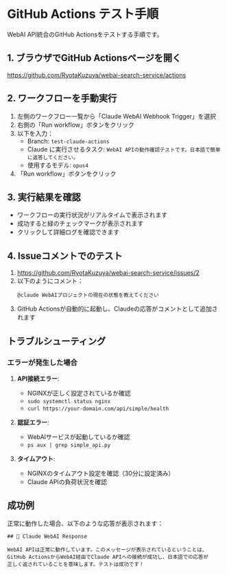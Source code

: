 # GitHub Actions テスト手順

WebAI API統合のGitHub Actionsをテストする手順です。

## 1. ブラウザでGitHub Actionsページを開く

https://github.com/RyotaKuzuya/webai-search-service/actions

## 2. ワークフローを手動実行

1. 左側のワークフロー一覧から「Claude WebAI Webhook Trigger」を選択
2. 右側の「Run workflow」ボタンをクリック
3. 以下を入力：
   - Branch: `test-claude-actions`
   - Claude に実行させるタスク: `WebAI APIの動作確認テストです。日本語で簡単に返答してください。`
   - 使用するモデル: `opus4`
4. 「Run workflow」ボタンをクリック

## 3. 実行結果を確認

- ワークフローの実行状況がリアルタイムで表示されます
- 成功すると緑のチェックマークが表示されます
- クリックして詳細ログを確認できます

## 4. Issueコメントでのテスト

1. https://github.com/RyotaKuzuya/webai-search-service/issues/2
2. 以下のようにコメント：
   ```
   @claude WebAIプロジェクトの現在の状態を教えてください
   ```
3. GitHub Actionsが自動的に起動し、Claudeの応答がコメントとして追加されます

## トラブルシューティング

### エラーが発生した場合

1. **API接続エラー**: 
   - NGINXが正しく設定されているか確認
   - `sudo systemctl status nginx`
   - `curl https://your-domain.com/api/simple/health`

2. **認証エラー**:
   - WebAIサービスが起動しているか確認
   - `ps aux | grep simple_api.py`

3. **タイムアウト**:
   - NGINXのタイムアウト設定を確認（30分に設定済み）
   - Claude APIの負荷状況を確認

## 成功例

正常に動作した場合、以下のような応答が表示されます：

```
## 🤖 Claude WebAI Response

WebAI APIは正常に動作しています。このメッセージが表示されているということは、
GitHub ActionsからWebAI経由でClaude APIへの接続が成功し、日本語での応答が
正しく返されていることを意味します。テストは成功です！
```